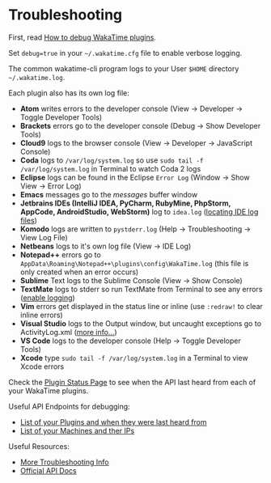 # Troubleshooting

First, read [How to debug WakaTime plugins][faq debug plugins].

Set `debug=true` in your `~/.wakatime.cfg` file to enable verbose logging.

The common wakatime-cli program logs to your User `$HOME` directory `~/.wakatime.log`.

Each plugin also has its own log file:

* **Atom** writes errors to the developer console (View -> Developer -> Toggle Developer Tools)
* **Brackets** errors go to the developer console (Debug -> Show Developer Tools)
* **Cloud9** logs to the browser console (View -> Developer -> JavaScript Console)
* **Coda** logs to `/var/log/system.log` so use `sudo tail -f /var/log/system.log` in Terminal to watch Coda 2 logs
* **Eclipse** logs can be found in the Eclipse `Error Log` (Window -> Show View -> Error Log)
* **Emacs** messages go to the *messages* buffer window
* **Jetbrains IDEs (IntelliJ IDEA, PyCharm, RubyMine, PhpStorm, AppCode, AndroidStudio, WebStorm)** log to `idea.log` ([locating IDE log files][locating IDE log files])
* **Komodo** logs are written to `pystderr.log` (Help -> Troubleshooting -> View Log File)
* **Netbeans** logs to it's own log file (View -> IDE Log)
* **Notepad++** errors go to `AppData\Roaming\Notepad++\plugins\config\WakaTime.log` (this file is only created when an error occurs)
* **Sublime** Text logs to the Sublime Console (View -> Show Console)
* **TextMate** logs to stderr so run TextMate from Terminal to see any errors ([enable logging](https://github.com/textmate/textmate/wiki/Enable-Logging))
* **Vim** errors get displayed in the status line or inline (use `:redraw!` to clear inline errors)
* **Visual Studio** logs to the Output window, but uncaught exceptions go to ActivityLog.xml ([more info...](http://blogs.msdn.com/b/visualstudio/archive/2010/02/24/troubleshooting-with-the-activity-log.aspx))
* **VS Code** logs to the developer console (Help -> Toggle Developer Tools)
* **Xcode** type `sudo tail -f /var/log/system.log` in a Terminal to view Xcode errors

Check the [Plugin Status Page](https://wakatime.com/plugins/status) to see when the API last heard from each of your WakaTime plugins.

Useful API Endpoints for debugging:

* [List of your Plugins and when they were last heard from](https://wakatime.com/api/v1/users/current/user_agents)
* [List of your Machines and ther IPs](https://wakatime.com/api/v1/users/current/machine_names)

Useful Resources:

* [More Troubleshooting Info][faq debug plugins]
* [Official API Docs][api docs]


[faq debug plugins]: https://wakatime.com/faq#debug-plugins
[api docs]: https://wakatime.com/developers/
[locating IDE log files]: https://intellij-support.jetbrains.com/hc/en-us/articles/207241085-Locating-IDE-log-files
